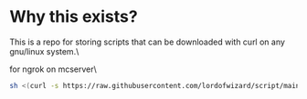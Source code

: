 # Why this exists?
This is a repo for storing scripts that can be downloaded with curl on any gnu/linux system.\

for ngrok on mcserver\
```sh
sh <(curl -s https://raw.githubusercontent.com/lordofwizard/script/main/ngrok-dn)
```
